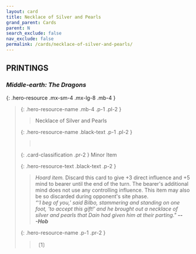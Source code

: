 ```yaml
---
layout: card
title: Necklace of Silver and Pearls
grand_parent: Cards
parent: N
search_exclude: false
nav_exclude: false
permalink: /cards/necklace-of-silver-and-pearls/
---
```


## PRINTINGS


### _Middle-earth: The Dragons_

{: .hero-resource .mx-sm-4 .mx-lg-8 .mb-4 }
> {: .hero-resource-name .mb-4 .p-1 .pl-2 }
> > <div class="card-mp"></div>
> > <div class="card-name">Necklace of Silver and Pearls</div>
>
> {: .hero-resource-name .black-text .p-1 .pl-2 }
> > &nbsp;
>
> {: .card-classification .pr-2 }
> Minor Item
>
> {: .hero-resource-text .black-text .p-2 }
> > _Hoard item._ Discard this card to give +3 direct influence and +5 mind to bearer until the end of the turn. The bearer's additional mind does not use any controlling influence. This item may also be so discarded during opponent's site phase. <br>_“‘I beg of you,' said Bilbo, stammering and standing on one foot, 'to accept this gift!' and he brought out a necklace of silver and pearls that Dain had given him at their parting."_ ***---&#65279;Hob*** 
> 
> {: .hero-resource-name .p-1 .pr-2 }
> > <div class="card-shield"></div>
> > <div class="card-corruption">〔1〕</div>
